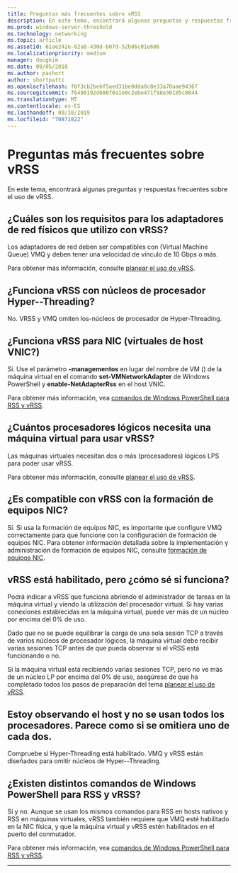 ```yaml
---
title: Preguntas más frecuentes sobre vRSS
description: En este tema, encontrará algunas preguntas y respuestas frecuentes sobre el uso de vRSS.
ms.prod: windows-server-threshold
ms.technology: networking
ms.topic: article
ms.assetid: 61ae242e-82a8-430d-b07d-52b86c01e686
ms.localizationpriority: medium
manager: dougkim
ms.date: 09/05/2018
ms.author: pashort
author: shortpatti
ms.openlocfilehash: f0f3cb2bebf5aed31be0dda0c8e33a78aae94367
ms.sourcegitcommit: f6490192d686f0a1e0c2ebe471f98e30105c0844
ms.translationtype: MT
ms.contentlocale: es-ES
ms.lasthandoff: 09/10/2019
ms.locfileid: "70871822"
---
```

# <a name="vrss-frequently-asked-questions"></a>Preguntas más frecuentes sobre vRSS

En este tema, encontrará algunas preguntas y respuestas frecuentes sobre el uso de vRSS.

## <a name="what-are-the-requirements-for-the-physical-network-adapters-that-i-use-with-vrss"></a>¿Cuáles son los requisitos para los adaptadores de red físicos que utilizo con vRSS?

Los adaptadores de red deben ser compatibles con \(Virtual Machine Queue\) VMQ y deben tener una velocidad de vínculo de 10 Gbps o más.

Para obtener más información, consulte [planear el uso de vRSS](vrss-plan.md).

## <a name="does-vrss-work-with-hyper-threaded-processor-cores"></a>¿Funciona vRSS con núcleos de procesador Hyper\--Threading?

No. VRSS y VMQ omiten los\-núcleos de procesador de Hyper-Threading.

## <a name="does-vrss-work-for-host-virtual-nics-vnics"></a>¿Funciona vRSS para NIC \(virtuales de host VNIC?\)

Sí. Use el parámetro **-managementos** en lugar del nombre de VM \(\) de la máquina virtual en el comando **set-VMNetworkAdapter** de Windows PowerShell y **enable-NetAdapterRss** en el host VNIC.

Para obtener más información, vea [comandos de Windows PowerShell para RSS y vRSS](vrss-wps.md).

## <a name="how-many-logical-processors-does-a-vm-need-to-use-vrss"></a>¿Cuántos procesadores lógicos necesita una máquina virtual para usar vRSS?

Las máquinas virtuales necesitan dos o más \(procesadores\) lógicos LPS para poder usar vRSS.

Para obtener más información, consulte [planear el uso de vRSS](vrss-plan.md).

## <a name="is-vrss-compatible-with-nic-teaming"></a>¿Es compatible con vRSS con la formación de equipos NIC?

Sí. Si usa la formación de equipos NIC, es importante que configure VMQ correctamente para que funcione con la configuración de formación de equipos NIC. Para obtener información detallada sobre la implementación y administración de formación de equipos NIC, consulte [formación de equipos NIC](https://docs.microsoft.com/windows-server/networking/technologies/nic-teaming/nic-teaming).

## <a name="vrss-is-enabled-but-how-do-i-know-if-it-is-working"></a>vRSS está habilitado, pero ¿cómo sé si funciona? 

Podrá indicar a vRSS que funciona abriendo el administrador de tareas en la máquina virtual y viendo la utilización del procesador virtual. Si hay varias conexiones establecidas en la máquina virtual, puede ver más de un núcleo por encima del 0% de uso.

Dado que no se puede equilibrar la carga de una sola sesión TCP a través de varios núcleos de procesador lógicos, la máquina virtual debe recibir varias sesiones TCP antes de que pueda observar si el vRSS está funcionando o no.

Si la máquina virtual está recibiendo varias sesiones TCP, pero no ve más de un núcleo LP por encima del 0% de uso, asegúrese de que ha completado todos los pasos de preparación del tema [planear el uso de vRSS](vrss-plan.md).

## <a name="im-looking-at-the-host-and-not-all-of-the-processors-are-being-used-it-looks-like-every-other-one-is-being-skipped"></a>Estoy observando el host y no se usan todos los procesadores. Parece como si se omitiera uno de cada dos.
  
Compruebe si Hyper-Threading está habilitado. VMQ y vRSS están diseñados para omitir núcleos de Hyper\--Threading.

## <a name="are-there-different-windows-powershell-commands-for-rss-and-vrss"></a>¿Existen distintos comandos de Windows PowerShell para RSS y vRSS?

Sí y no. Aunque se usan los mismos comandos para RSS en hosts nativos y RSS en máquinas virtuales, vRSS también requiere que VMQ esté habilitado en la NIC física, y que la máquina virtual y vRSS estén habilitados en el puerto del conmutador.

Para obtener más información, vea [comandos de Windows PowerShell para RSS y vRSS](vrss-wps.md).

---
